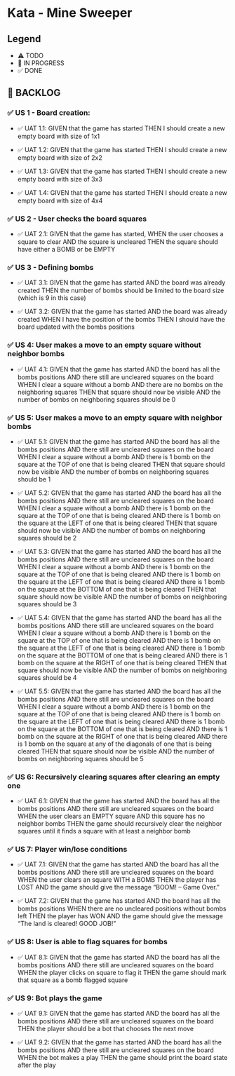 # Kata - Mine Sweeper

## Legend

- ⚠ TODO
- 🚧 IN PROGRESS
- ✅ DONE

## 🔖 BACKLOG

### ✅ US 1 - Board creation:

- ✅ UAT 1.1:
  GIVEN that the game has started
  THEN I should create a new empty board with size of 1x1

- ✅ UAT 1.2:
  GIVEN that the game has started
  THEN I should create a new empty board with size of 2x2

- ✅ UAT 1.3:
  GIVEN that the game has started
  THEN I should create a new empty board with size of 3x3

- ✅ UAT 1.4:
  GIVEN that the game has started
  THEN I should create a new empty board with size of 4x4

### ✅ US 2 - User checks the board squares

- ✅ UAT 2.1:
  GIVEN that the game has started,
  WHEN the user chooses a square to clear
  AND the square is uncleared
  THEN the square should have either a BOMB or be EMPTY

### ✅ US 3 - Defining bombs

- ✅ UAT 3.1:
  GIVEN that the game has started
  AND the board was already created
  THEN the number of bombs should be limited to the board size (which is 9 in this case)

- ✅ UAT 3.2:
  GIVEN that the game has started
  AND the board was already created
  WHEN I have the position of the bombs
  THEN I should have the board updated with the bombs positions

### ✅ US 4: User makes a move to an empty square without neighbor bombs

- ✅ UAT 4.1:
  GIVEN that the game has started
  AND the board has all the bombs positions
  AND there still are uncleared squares on the board
  WHEN I clear a square without a bomb
  AND there are no bombs on the neighboring squares
  THEN that square should now be visible
  AND the number of bombs on neighboring squares should be 0

### ✅ US 5: User makes a move to an empty square with neighbor bombs

- ✅ UAT 5.1:
  GIVEN that the game has started
  AND the board has all the bombs positions
  AND there still are uncleared squares on the board
  WHEN I clear a square without a bomb
  AND there is 1 bomb on the square at the TOP of one that is being cleared
  THEN that square should now be visible
  AND the number of bombs on neighboring squares should be 1

- ✅ UAT 5.2:
  GIVEN that the game has started
  AND the board has all the bombs positions
  AND there still are uncleared squares on the board
  WHEN I clear a square without a bomb
  AND there is 1 bomb on the square at the TOP of one that is being cleared
  AND there is 1 bomb on the square at the LEFT of one that is being cleared
  THEN that square should now be visible
  AND the number of bombs on neighboring squares should be 2

- ✅ UAT 5.3:
  GIVEN that the game has started
  AND the board has all the bombs positions
  AND there still are uncleared squares on the board
  WHEN I clear a square without a bomb
  AND there is 1 bomb on the square at the TOP of one that is being cleared
  AND there is 1 bomb on the square at the LEFT of one that is being cleared
  AND there is 1 bomb on the square at the BOTTOM of one that is being cleared
  THEN that square should now be visible
  AND the number of bombs on neighboring squares should be 3

- ✅ UAT 5.4:
  GIVEN that the game has started
  AND the board has all the bombs positions
  AND there still are uncleared squares on the board
  WHEN I clear a square without a bomb
  AND there is 1 bomb on the square at the TOP of one that is being cleared
  AND there is 1 bomb on the square at the LEFT of one that is being cleared
  AND there is 1 bomb on the square at the BOTTOM of one that is being cleared
  AND there is 1 bomb on the square at the RIGHT of one that is being cleared
  THEN that square should now be visible
  AND the number of bombs on neighboring squares should be 4

- ✅ UAT 5.5:
  GIVEN that the game has started
  AND the board has all the bombs positions
  AND there still are uncleared squares on the board
  WHEN I clear a square without a bomb
  AND there is 1 bomb on the square at the TOP of one that is being cleared
  AND there is 1 bomb on the square at the LEFT of one that is being cleared
  AND there is 1 bomb on the square at the BOTTOM of one that is being cleared
  AND there is 1 bomb on the square at the RIGHT of one that is being cleared
  AND there is 1 bomb on the square at any of the diagonals of one that is being cleared
  THEN that square should now be visible
  AND the number of bombs on neighboring squares should be 5

### ✅ US 6: Recursively clearing squares after clearing an empty one

- ✅ UAT 6.1:
  GIVEN that the game has started
  AND the board has all the bombs positions
  AND there still are uncleared squares on the board
  WHEN the user clears an EMPTY square
  AND this square has no neighbor bombs
  THEN the game should recursively clear the neighbor squares until it finds a square with at least a neighbor bomb

### ✅ US 7: Player win/lose conditions

- ✅ UAT 7.1:
  GIVEN that the game has started
  AND the board has all the bombs positions
  AND there still are uncleared squares on the board
  WHEN the user clears an square WITH a BOMB
  THEN the player has LOST
  AND the game should give the message “BOOM! – Game Over.”

- ✅ UAT 7.2:
  GIVEN that the game has started
  AND the board has all the bombs positions
  WHEN there are no uncleared positions without bombs left
  THEN the player has WON
  AND the game should give the message “The land is cleared! GOOD JOB!”

### ✅ US 8: User is able to flag squares for bombs

- ✅ UAT 8.1:
  GIVEN that the game has started
  AND the board has all the bombs positions
  AND there still are uncleared squares on the board
  WHEN the player clicks on square to flag it
  THEN the game should mark that square as a bomb flagged square

### ✅ US 9: Bot plays the game

- ✅ UAT 9.1:
  GIVEN that the game has started
  AND the board has all the bombs positions
  AND there still are uncleared squares on the board
  THEN the player should be a bot that chooses the next move

- ✅ UAT 9.2:
  GIVEN that the game has started
  AND the board has all the bombs positions
  AND there still are uncleared squares on the board
  WHEN the bot makes a play
  THEN the game should print the board state after the play
